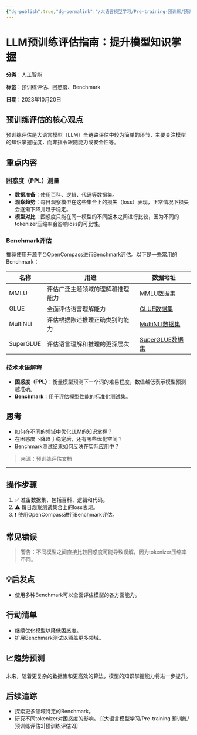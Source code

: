 ```yaml
---
{"dg-publish":true,"dg-permalink":"/大语言模型学习/Pre-training-预训练/预训练评估","dg-home":false,"dg-description":"在此输入笔记的描述","dg-hide":false,"dg-hide-title":false,"dg-show-backlinks":true,"dg-show-local-graph":true,"dg-show-inline-title":true,"dg-pinned":false,"dg-passphrase":"在此输入访问密码","dg-enable-mathjax":false,"dg-enable-mermaid":false,"dg-enable-uml":false,"dg-note-icon":0,"dg-enable-dataview":false,"tags":["NLP"],"permalink":"/大语言模型学习/Pre-training-预训练/预训练评估/","dgShowBacklinks":true,"dgShowLocalGraph":true,"dgShowInlineTitle":true,"dgPassFrontmatter":true,"noteIcon":0,"created":"2025-04-10T21:49:30.000+08:00","updated":"2025-04-13T13:06:02.000+08:00"}
---
```




# LLM预训练评估指南：提升模型知识掌握
**分类**：人工智能

**标签**：预训练评估、困惑度、Benchmark

**日期**：2023年10月20日

## 预训练评估的核心观点
预训练评估是大语言模型（LLM）全链路评估中较为简单的环节，主要关注模型的知识掌握程度，而非指令跟随能力或安全性等。


## 重点内容

### 困惑度（PPL）测量
- **数据准备**：使用百科、逻辑、代码等数据集。
- **观察趋势**：每日观察模型在这些集合上的损失（loss）表现，正常情况下损失会逐渐下降并趋于稳定。
- **模型对比**：困惑度只能在同一模型的不同版本之间进行比较，因为不同的tokenizer压缩率会影响loss的可比性。


### Benchmark评估
推荐使用开源平台OpenCompass进行Benchmark评估。以下是一些常用的Benchmark：

| 名称     | 用途                            | 数据地址 |
|----------|---------------------------------|----------|
| MMLU     | 评估广泛主题领域的理解和推理能力 | [MMLU数据集](https://github.com/hendrycks/test) |
| GLUE     | 全面评估语言理解能力             | [GLUE数据集](https://huggingface.co/datasets/nyu-mll/glue) |
| MultiNLI | 评估根据陈述推理正确类别的能力   | [MultiNLI数据集](https://huggingface.co/datasets/multi_nli) |
| SuperGLUE| 评估语言理解和推理的更深层次     | [SuperGLUE数据集](https://huggingface.co/datasets/super_glue) |


### 技术术语解释
- **困惑度（PPL）**：衡量模型预测下一个词的难易程度，数值越低表示模型预测越准确。
- **Benchmark**：用于评估模型性能的标准化测试集。


## 思考
- 如何在不同的领域中优化LLM的知识掌握？
- 在困惑度下降趋于稳定后，还有哪些优化空间？
- Benchmark测试结果如何反映在实际应用中？

> 来源：预训练评估文档

---


## 操作步骤
1. ✅ 准备数据集，包括百科、逻辑和代码。
2. ⚠ 每日观察测试集合上的loss表现。
3. ❗ 使用OpenCompass进行Benchmark评估。


## 常见错误
> 警告：不同模型之间直接比较困惑度可能导致误解，因为tokenizer压缩率不同。


## 💡启发点
- 使用多种Benchmark可以全面评估模型的各方面能力。


## 行动清单
- 继续优化模型以降低困惑度。
- 扩展Benchmark测试以涵盖更多领域。


## 📈趋势预测
未来，随着更复杂的数据集和更高效的算法，模型的知识掌握能力将进一步提升。


## 后续追踪
- 探索更多领域特定的Benchmark。
- 研究不同tokenizer对困惑度的影响。
[[大语言模型学习/Pre-training 预训练/预训练评估2\|预训练评估2]]
